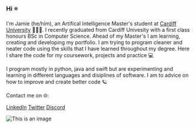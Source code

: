 ### Hi ⭐️

I'm Jamie (he/him), an Artifical Intelligence Master's student at [Cardiff University](https://www.cardiff.ac.uk/computer-science/) 👨🏻‍💻. I recently graduated from Cardiff Univesity with a first class honours BSc in Computer Science. Ahead of my Master's I am learning, creating and developing my portfolio. I am trying to program cleaner and neater code using the skills that I have learned throughout my degree. Here I share the code for my coursework, projects and practice 💻 

I program mostly in python, java and swift but are experimenting and learning in different languages and disiplines of software. I am to advice on how to improve and create better code 🪐

Contact me on 🌐:

[LinkedIn](https://www.linkedin.com/in/jamesgc/)
[Twitter](https://twitter.com/jamiegclarke1)
[Discord](http://discordapp.com/users/262770770143477760)

![This is an image](https://media-exp1.licdn.com/dms/image/C4E03AQEZnOSJJJrJjQ/profile-displayphoto-shrink_400_400/0/1661708066377?e=1667433600&v=beta&t=FH8aIXRAn-E1m3zAwT9lF87KKL_H1K9pPvLTarkJxh0)
